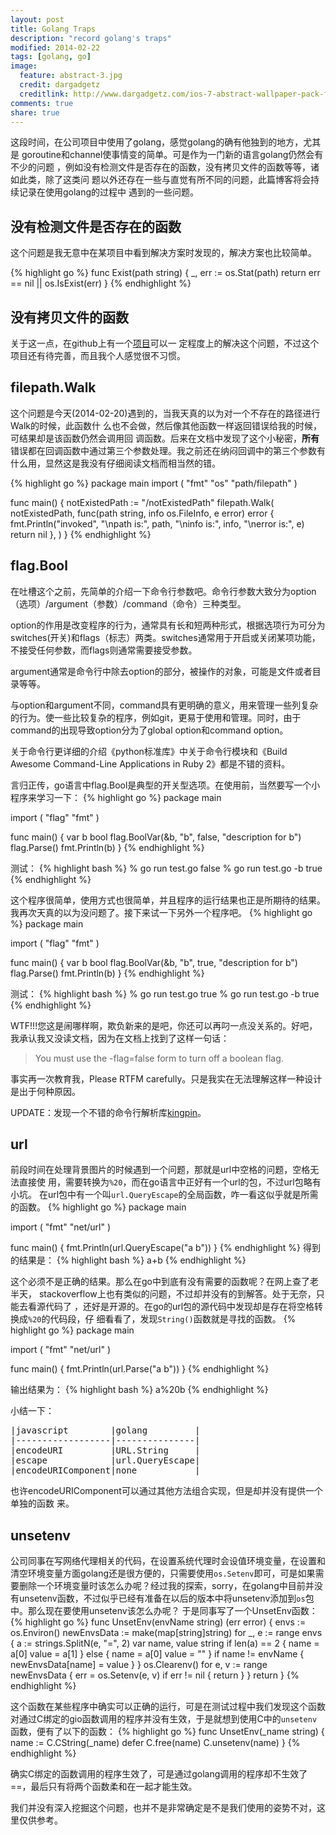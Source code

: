 ```yaml
---
layout: post
title: Golang Traps
description: "record golang's traps"
modified: 2014-02-22
tags: [golang, go]
image:
  feature: abstract-3.jpg
  credit: dargadgetz
  creditlink: http://www.dargadgetz.com/ios-7-abstract-wallpaper-pack-for-iphone-5-and-ipod-touch-retina/
comments: true
share: true
---
```


这段时间，在公司项目中使用了golang，感觉golang的确有他独到的地方，尤其是
goroutine和channel使事情变的简单。可是作为一门新的语言golang仍然会有不少的问题
，例如没有检测文件是否存在的函数，没有拷贝文件的函数等等，诸如此类，除了这类问
题以外还存在一些与直觉有所不同的问题，此篇博客将会持续记录在使用golang的过程中
遇到的一些问题。


## 没有检测文件是否存在的函数

这个问题是我无意中在某项目中看到解决方案时发现的，解决方案也比较简单。

{% highlight go %}
func Exist(path string) {
    _, err := os.Stat(path)
    return err == nil || os.IsExist(err)
}
{% endhighlight %}


## 没有拷贝文件的函数

关于这一点，在github上有一个[项目](https://github.com/daaku/go.copyfile)可以一
定程度上的解决这个问题，不过这个项目还有待完善，而且我个人感觉很不习惯。


## filepath.Walk

这个问题是今天(2014-02-20)遇到的，当我天真的以为对一个不存在的路径进行Walk的时候，此函数什
么也不会做，然后像其他函数一样返回错误给我的时候，可结果却是该函数仍然会调用回
调函数。后来在文档中发现了这个小秘密，**所有**错误都在回调函数中通过第三个参数处理。我之前还在纳闷回调中的第三个参数有什么用，显然这是我没有仔细阅读文档而相当然的错。

{% highlight go %}
package main
import (
	"fmt"
	"os"
	"path/filepath"
)

func main() {
	notExistedPath := "/notExistedPath"
	filepath.Walk(
		notExistedPath,
		func(path string, info os.FileInfo, e error) error {
			fmt.Println("invoked",
				"\npath is:", path,
				"\ninfo is:", info,
				"\nerror is:", e)
			return nil
		},
	)
}
{% endhighlight %}


## flag.Bool

在吐槽这个之前，先简单的介绍一下命令行参数吧。命令行参数大致分为option（选项）/argument（参数）/command（命令）三种类型。

option的作用是改变程序的行为，通常具有长和短两种形式，根据选项行为可分为switches(开关)和flags（标志）两类。switches通常用于开启或关闭某项功能，不接受任何参数，而flags则通常需要接受参数。

argument通常是命令行中除去option的部分，被操作的对象，可能是文件或者目录等等。

与option和argument不同，command具有更明确的意义，用来管理一些列复杂的行为。使一些比较复杂的程序，例如git，更易于使用和管理。同时，由于command的出现导致option分为了global option和command option。

关于命令行更详细的介绍《python标准库》中关于命令行模块和《Build Awesome Command-Line Applications in Ruby 2》都是不错的资料。

言归正传，go语言中flag.Bool是典型的开关型选项。在使用前，当然要写一个小程序来学习一下：
{% highlight go %}
package main

import (
	"flag"
	"fmt"
)

func main() {
	var b bool
	flag.BoolVar(&b, "b", false, "description for b")
	flag.Parse()
	fmt.Println(b)
}
{% endhighlight %}

测试：
{% highlight bash %}
% go run test.go
false
% go run test.go -b
true
{% endhighlight %}

这个程序很简单，使用方式也很简单，并且程序的运行结果也正是所期待的结果。我再次天真的以为没问题了。接下来试一下另外一个程序吧。
{% highlight go %}
package main

import (
	"flag"
	"fmt"
)

func main() {
	var b bool
	flag.BoolVar(&b, "b", true, "description for b")
	flag.Parse()
	fmt.Println(b)
}
{% endhighlight %}

测试：
{% highlight bash %}
% go run test.go
true
% go run test.go -b
true
{% endhighlight %}

WTF!!!您这是闹哪样啊，欺负新来的是吧，你还可以再叼一点没关系的。好吧，我承认我又没读文档，因为在文档上找到了这样一句话：
>You must use the -flag=false form to turn off a boolean flag.

事实再一次教育我，Please RTFM carefully。只是我实在无法理解这样一种设计是出于何种原因。

UPDATE：发现一个不错的命令行解析库[kingpin](https://github.com/alecthomas/kingpin)。


## url

前段时间在处理背景图片的时候遇到一个问题，那就是url中空格的问题，空格无法直接使
用，需要转换为`%20`，而在go语言中正好有一个url的包，不过url包略有小坑。
在url包中有一个叫`url.QueryEscape`的全局函数，咋一看这似乎就是所需的函数。
{% highlight go %}
package main

import (
	"fmt"
	"net/url"
)

func main() {
	fmt.Println(url.QueryEscape("a b"))
}
{% endhighlight %}
得到的结果是：
{% highlight bash %}
a+b
{% endhighlight %}

这个必须不是正确的结果。那么在go中到底有没有需要的函数呢？在网上查了老半天，
stackoverflow上也有类似的问题，不过却并没有的到解答。处于无奈，只能去看源代码了
，还好是开源的。在go的url包的源代码中发现却是存在将空格转换成`%20`的代码段，仔
细看看了，发现`String()`函数就是寻找的函数。
{% highlight go %}
package main

import (
	"fmt"
	"net/url"
)

func main() {
	fmt.Println(url.Parse("a b"))
}
{% endhighlight %}

输出结果为：
{% highlight bash %}
a%20b <nil>
{% endhighlight %}

小结一下：
<pre>
|javascript        |golang         |
|------------------|---------------|
|encodeURI         |URL.String     |
|escape            |url.QueryEscape|
|encodeURIComponent|none           |
</pre>

也许encodeURIComponent可以通过其他方法组合实现，但是却并没有提供一个单独的函数
来。


## unsetenv

公司同事在写网络代理相关的代码，在设置系统代理时会设值环境变量，在设置和清空环境变量方面golang还是很方便的，只需要使用`os.Setenv`即可，可是如果需要删除一个环境变量时该怎么办呢？经过我的探索，sorry，在golang中目前并没有unsetenv函数，不过似乎已经有准备在以后的版本中将unsetenv添加到`os`包中。那么现在要使用unsetenv该怎么办呢？
于是同事写了一个UnsetEnv函数：
{% highlight go %}
func UnsetEnv(envName string) (err error) {
	envs := os.Environ()
	newEnvsData := make(map[string]string)
	for _, e := range envs {
		a := strings.SplitN(e, "=", 2)
		var name, value string
		if len(a) == 2 {
			name = a[0]
			value = a[1]
		} else {
			name = a[0]
			value = ""
		}
		if name != envName {
			newEnvsData[name] = value
		}
	}
	os.Clearenv()
	for e, v := range newEnvsData {
		err = os.Setenv(e, v)
		if err != nil {
			return
		}
	}
	return
}
{% endhighlight %}

这个函数在某些程序中确实可以正确的运行，可是在测试过程中我们发现这个函数对通过C绑定的gio函数调用的程序并没有生效，于是就想到使用C中的`unsetenv`函数，便有了以下的函数：
{% highlight go %}
func UnsetEnv(_name string) {
	name := C.CString(_name)
	defer C.free(name)
	C.unsetenv(name)
}
{% endhighlight %}

确实C绑定的函数调用的程序生效了，可是通过golang调用的程序却不生效了==，最后只有将两个函数柔和在一起才能生效。

我们并没有深入挖掘这个问题，也并不是非常确定是不是我们使用的姿势不对，这里仅供参考。
